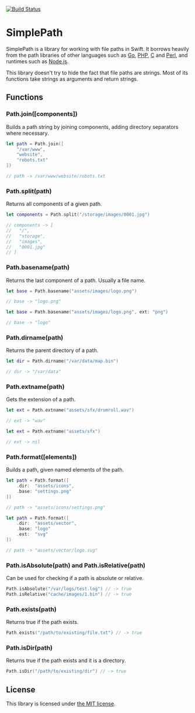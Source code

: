 [![Build Status](https://travis-ci.org/raymondjavaxx/SimplePath.svg?branch=master)](https://travis-ci.org/raymondjavaxx/SimplePath)

# SimplePath

SimplePath is a library for working with file paths in Swift. It borrows heavily from the path libraries of other languages such as [Go][golang-filepath], [PHP][php-basename], [C][c-dirname] and [Perl][perl-basename], and runtimes such as [Node.js][nodejs-path].

This library doesn't try to hide the fact that file paths are strings. Most of its functions take strings as arguments and return strings.

## Functions

### Path.join([components])

Builds a path string by joining components, adding directory separators where necessary.

```Swift
let path = Path.join([
    "/var/www",
    "website",
    "robots.txt"
])

// path -> /var/www/website/robots.txt
```

### Path.split(path)

Returns all components of a given path.

```Swift
let components = Path.split("/storage/images/0001.jpg")

// components -> [
//   "/",
//   "storage",
//   "images",
//   "0001.jpg"
// ]
```

### Path.basename(path)

Returns the last component of a path. Usually a file name.

```Swift
let base = Path.basename("assets/images/logo.png")

// base -> "logo.png"
```

```Swift
let base = Path.basename("assets/images/logo.png", ext: "png")

// base -> "logo"
```

### Path.dirname(path)

Returns the parent directory of a path.

```Swift
let dir = Path.dirname("/var/data/map.bin")

// dir -> "/var/data"
```

### Path.extname(path)

Gets the extension of a path.

```Swift
let ext = Path.extname("assets/sfx/drumroll.wav")

// ext -> "wav"
```

```Swift
let ext = Path.extname("assets/sfx")

// ext -> nil
```

### Path.format([elements])

Builds a path, given named elements of the path.

```Swift
let path = Path.format([
    .dir:  "assets/icons",
    .base: "settings.png"
])

// path -> "assets/icons/settings.png"
```

```Swift
let path = Path.format([
    .dir:  "assets/vector",
    .base: "logo"
    .ext:  "svg"
])

// path -> "assets/vector/logo.svg"
```

### Path.isAbsolute(path) and Path.isRelative(path)

Can be used for checking if a path is absolute or relative.

```Swift
Path.isAbsolute("/var/logs/test.log") // -> true
Path.isRelative("cache/images/1.bin") // -> true
```

### Path.exists(path)

Returns true if the path exists.

```Swift
Path.exists("/path/to/existing/file.txt") // -> true
```

### Path.isDir(path)

Returns true if the path exists and it is a directory.

```Swift
Path.isDir("/path/to/existing/dir") // -> true
```

## License

This library is licensed under [the MIT license](LICENSE).

[golang-filepath]: https://golang.org/pkg/path/filepath/
[php-basename]: http://php.net/manual/en/function.basename.php
[c-dirname]: https://linux.die.net/man/3/dirname
[perl-basename]: https://perldoc.perl.org/File/Basename.html
[nodejs-path]: https://nodejs.org/api/path.html
